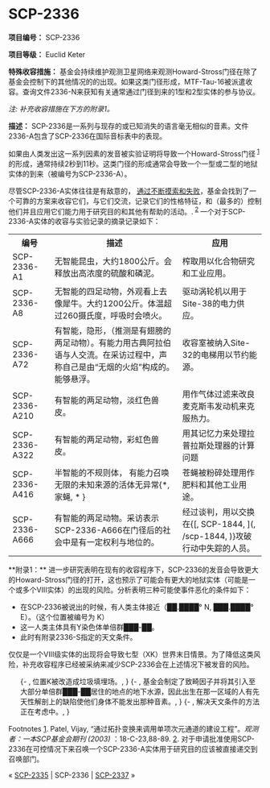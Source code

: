 # SCP-2336
                        


**项目编号：** SCP-2336

**项目等级：** Euclid Keter

**特殊收容措施：**  基金会持续维护观测卫星网络来观测Howard-Stross门径在除了基金会控制下的其他情况的的出现。如果这类门径形成，MTF-Tau-16被派遣收容。查询文件2336-N来获知有关通常通过门径到来的1型和2型实体的参与协议。

*注: 补充收容措施在下方的附录1。* 

**描述：** SCP-2336是一系列与现存的或已知消失的语言毫无相似的音素。文件2336-A包含了SCP-2336在国际音标表中的表现。

如果由人类发出这一系列因素的发音被实验证明将导致一个Howard-Stross门径<sup class='footnoteref'>
 <a shape='rect' class='footnoteref' id='footnoteref-1' href='javascript:;' onclick='WIKIDOT.page.utils.scrollToReference(&apos;footnote-1&apos;)'>1</a>
</sup>的形成，通常持续2秒到11秒。这类门径的形成通常会导致一个一型或二型的地狱实体的到来（被编号为SCP-2336-A）。

尽管SCP-2336-A实体往往是有敌意的， [通过不断摸索和失败](/spikebrennan-s-proposal)，基金会找到了一个可靠的方案来收容它们，与它们交流，记录它们的性格特征，和（最多的）控制他们并且应用它们能力用于研究目的和其他有帮助的活动。.<sup class='footnoteref'>
 <a shape='rect' class='footnoteref' id='footnoteref-2' href='javascript:;' onclick='WIKIDOT.page.utils.scrollToReference(&apos;footnote-2&apos;)'>2</a>
</sup> 一个对于SCP-2336-A实体的收容与实验记录的摘录记录如下：

<table class='wiki-content-table'>
 <tr>
  <th colspan='1' rowspan='1'>&#32534;&#21495;</th>
  <th colspan='1' rowspan='1'>&#25551;&#36848;</th>
  <th colspan='1' rowspan='1'>&#24212;&#29992;</th>
 </tr>
 <tr>
  <td colspan='1' rowspan='1'>SCP-2336-A1</td>
  <td colspan='1' rowspan='1'>&#26080;&#26234;&#33021;&#26118;&#34411;&#65292;&#22823;&#32422;1800&#20844;&#26020;&#12290;&#20250;&#37322;&#25918;&#20986;&#39640;&#27987;&#24230;&#30340;&#30827;&#37240;&#21644;&#30967;&#27877;&#12290;</td>
  <td colspan='1' rowspan='1'>&#27048;&#21462;&#29992;&#20197;&#21270;&#21512;&#29289;&#30740;&#31350;&#21644;&#24037;&#19994;&#24212;&#29992;&#12290;</td>
 </tr>
 <tr>
  <td colspan='1' rowspan='1'>SCP-2336-A8</td>
  <td colspan='1' rowspan='1'>&#26080;&#26234;&#33021;&#30340;&#22235;&#36275;&#21160;&#29289;&#65292;&#22806;&#35266;&#30475;&#19978;&#21435;&#20687;&#29312;&#29275;&#12290;&#22823;&#32422;1200&#20844;&#26020;&#12290;&#20307;&#28201;&#36229;&#36807;260&#25668;&#27663;&#24230;&#65292;&#21628;&#21560;&#26102;&#20250;&#21943;&#28779;&#12290;</td>
  <td colspan='1' rowspan='1'>&#39537;&#21160;&#28065;&#36718;&#26426;&#20197;&#29992;&#20110;Site-38&#30340;&#30005;&#21147;&#20379;&#24212;&#12290;</td>
 </tr>
 <tr>
  <td colspan='1' rowspan='1'>SCP-2336-A72</td>
  <td colspan='1' rowspan='1'>&#26377;&#26234;&#33021;&#65292;&#38544;&#24418;&#65292;&#65288;&#25512;&#27979;&#26159;&#26377;&#32709;&#33152;&#30340;&#20004;&#36275;&#21160;&#29289;&#65289;&#12290;&#26377;&#33021;&#21147;&#29992;&#21476;&#20856;&#38463;&#25289;&#20271;&#35821;&#19982;&#20154;&#20132;&#27969;&#12290;&#22312;&#37319;&#35775;&#36807;&#31243;&#20013;&#65292;&#22768;&#31216;&#33258;&#24049;&#26159;&#30001;&#8220;&#26080;&#28895;&#30340;&#28779;&#28976;&#8221;&#26500;&#25104;&#30340;&#12290;&#33021;&#22815;&#24748;&#28014;&#12290;</td>
  <td colspan='1' rowspan='1'>&#25910;&#23481;&#23460;&#34987;&#32435;&#20837;Site-32&#30340;&#30005;&#26799;&#29992;&#20197;&#33410;&#32422;&#33021;&#28304;&#12290;</td>
 </tr>
 <tr>
  <td colspan='1' rowspan='1'>SCP-2336-A210</td>
  <td colspan='1' rowspan='1'>&#26377;&#26234;&#33021;&#30340;&#20004;&#36275;&#21160;&#29289;&#65292;&#28129;&#32418;&#33394;&#20861;&#30382;&#12290;</td>
  <td colspan='1' rowspan='1'>&#29992;&#20316;&#27668;&#20307;&#36807;&#28388;&#26469;&#25913;&#33391;&#40614;&#20811;&#26031;&#38886;&#21457;&#21160;&#26426;&#26469;&#20811;&#26381;&#28909;&#21147;&#12290;</td>
 </tr>
 <tr>
  <td colspan='1' rowspan='1'>SCP-2336-A322</td>
  <td colspan='1' rowspan='1'>&#26377;&#26234;&#33021;&#30340;&#20004;&#36275;&#21160;&#29289;&#65292;&#24425;&#34425;&#33394;&#20861;&#30382;&#12290;</td>
  <td colspan='1' rowspan='1'>&#29992;&#20854;&#35760;&#24518;&#21147;&#26469;&#22788;&#29702;&#25289;&#26222;&#25289;&#26031;&#22788;&#29702;&#22120;&#30340;&#35745;&#31639;&#38382;&#39064;</td>
 </tr>
 <tr>
  <td colspan='1' rowspan='1'>SCP-2336-A416</td>
  <td colspan='1' rowspan='1'>&#21322;&#26234;&#33021;&#30340;&#19981;&#35268;&#21017;&#20307;&#65292; &#26377;&#33021;&#21147;&#21484;&#21796;&#26080;&#38480;&#30340;&#26410;&#30693;&#26469;&#28304;&#30340;&#27963;&#20307;&#26080;&#24322;&#24120;{*, &#23478;&#34631;, * }</td>
  <td colspan='1' rowspan='1'>&#33485;&#34631;&#34987;&#31881;&#30862;&#22788;&#29702;&#29992;&#20316;&#32933;&#26009;&#21644;&#20854;&#20182;&#24037;&#19994;&#29992;&#36884;&#12290;</td>
 </tr>
 <tr>
  <td colspan='1' rowspan='1'>SCP-2336-A666</td>
  <td colspan='1' rowspan='1'>&#26377;&#26234;&#33021;&#30340;&#20004;&#36275;&#21160;&#29289;&#12290;&#37319;&#35775;&#34920;&#31034;SCP-2336-A666&#22312;&#38376;&#24452;&#21518;&#30340;&#31038;&#20250;&#20013;&#26159;&#26377;&#19968;&#23450;&#26435;&#21033;&#19982;&#22320;&#20301;&#30340;&#12290;</td>
  <td colspan='1' rowspan='1'>&#32463;&#36807;&#35848;&#21028;&#65292;&#29992;&#20197;&#20132;&#25442;&#22312;{[, SCP-1844, ](, /scp-1844, )}&#25915;&#30772;&#34892;&#21160;&#20013;&#22833;&#36394;&#30340;&#20154;&#21592;&#12290;</td>
 </tr>
</table>
**附录1：** 进一步研究表明在现有的收容程序下，SCP-2336的发音会导致更大的Howard-Stross门径的打开，这也预示了可能会有更大的地狱实体（可能是一个或多个VIII实体）的出现的风险。分析表明三种可能使事件恶化的条件如下：

- 在SCP-2336被说出的时候，有人类主体接近（██.████° N, ███.████° E）。（这个位置被编号为 K）
- 这一人类主体具有Y染色体单倍群███-██。
- 此时有附录2336-S指定的天文条件。

仅仅是一个VIII级实体的出现将会导致七型（XK）世界末日情景。为了降低这类风险，补充收容程序已经被采纳来减少SCP-2336会在上述情况下被发音的风险。

<ol>{- , &#20301;&#32622;K&#34987;&#25913;&#36896;&#25104;&#22403;&#22334;&#22635;&#22475;&#22330;&#12290;, }
{- , &#22522;&#37329;&#20250;&#21046;&#23450;&#20102;&#33268;&#30072;&#22240;&#23376;&#24182;&#23558;&#20854;&#24341;&#20837;&#33267;&#22823;&#37096;&#20998;&#21333;&#20493;&#32676;&#9608;&#9608;&#9608;-&#9608;&#9608;&#23621;&#20303;&#30340;&#22320;&#28857;&#30340;&#22320;&#19979;&#27700;&#28304;&#65292;&#22240;&#27492;&#20986;&#29983;&#22312;&#37027;&#19968;&#21306;&#22495;&#30340;&#20154;&#26377;&#20808;&#22825;&#24615;&#35299;&#21078;&#19978;&#30340;&#32570;&#38519;&#20351;&#20182;&#20204;&#36523;&#20307;&#19981;&#33021;&#21457;&#20986;&#37027;&#31181;&#38899;&#32032;&#12290;, }
{- , &#35299;&#20915;&#22825;&#25991;&#26465;&#20214;&#30340;&#26041;&#27861;&#27491;&#22312;&#32771;&#34385;&#20013;&#12290;, }
</ol>

Footnotes
<a shape='rect' href='javascript:;' onclick='WIKIDOT.page.utils.scrollToReference(&apos;footnoteref-1&apos;)'>1</a>. Patel, Vijay, “通过拓扑变换来调用单项次元通道的建设工程”。*观测者：一本SCP基金会期刊 (2003)* ：18-C-23,88-89.
<a shape='rect' href='javascript:;' onclick='WIKIDOT.page.utils.scrollToReference(&apos;footnoteref-2&apos;)'>2</a>. 对于申请批准使用SCP-2336在可控情况下来召唤一个SCP-2336-A实体用于研究目的应该被直接递交到召唤部门。



« <a shape='rect' class='newpage' href='/scp-2335'>SCP-2335</a> | SCP-2336 | [SCP-2337](/scp-2337) »





                    